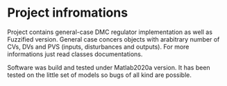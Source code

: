 # Project infromations
Project contains general-case DMC regulator implementation as well as Fuzzified version. General case concers
objects with arabitrary number of CVs, DVs and PVS (inputs, disturbances and outputs). For more informations
just read classes documentations.

Software was build and tested under Matlab2020a version. It has been tested on the little set of models so
bugs of all kind are possible. 